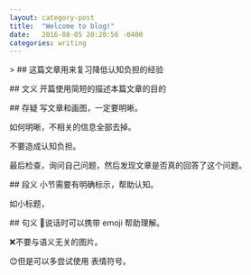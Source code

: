 ```yaml
--- 
layout: category-post
title:  "Welcome to blog!"
date:   2016-08-05 20:20:56 -0400
categories: writing
---
```


\>
\## 这篇文章用来复习降低认知负担的经验

\## 文义
开篇使用简短的描述本篇文章的目的

\## 存疑
写文章和画图，一定要明晰。

如何明晰，不相关的信息全部去掉。

不要造成认知负担。

最后检查，询问自己问题，然后发现文章是否真的回答了这个问题。

\## 段义
小节需要有明确标示，帮助认知。

如小标题，

\## 句义
💬说话时可以携带 emoji 帮助理解。

❌不要与语义无关的图片。

😊但是可以多尝试使用 表情符号。
